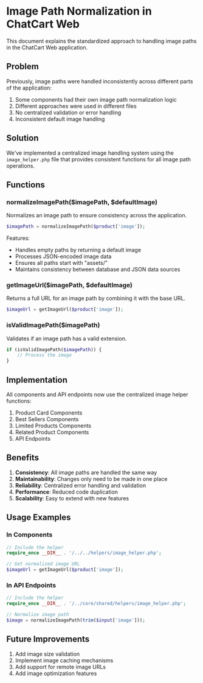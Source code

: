 # Image Path Normalization in ChatCart Web

This document explains the standardized approach to handling image paths in the ChatCart Web application.

## Problem

Previously, image paths were handled inconsistently across different parts of the application:

1. Some components had their own image path normalization logic
2. Different approaches were used in different files
3. No centralized validation or error handling
4. Inconsistent default image handling

## Solution

We've implemented a centralized image handling system using the `image_helper.php` file that provides consistent functions for all image path operations.

## Functions

### normalizeImagePath($imagePath, $defaultImage)

Normalizes an image path to ensure consistency across the application.

```php
$imagePath = normalizeImagePath($product['image']);
```

Features:
- Handles empty paths by returning a default image
- Processes JSON-encoded image data
- Ensures all paths start with "assets/"
- Maintains consistency between database and JSON data sources

### getImageUrl($imagePath, $defaultImage)

Returns a full URL for an image path by combining it with the base URL.

```php
$imageUrl = getImageUrl($product['image']);
```

### isValidImagePath($imagePath)

Validates if an image path has a valid extension.

```php
if (isValidImagePath($imagePath)) {
    // Process the image
}
```

## Implementation

All components and API endpoints now use the centralized image helper functions:

1. Product Card Components
2. Best Sellers Components
3. Limited Products Components
4. Related Product Components
5. API Endpoints

## Benefits

1. **Consistency**: All image paths are handled the same way
2. **Maintainability**: Changes only need to be made in one place
3. **Reliability**: Centralized error handling and validation
4. **Performance**: Reduced code duplication
5. **Scalability**: Easy to extend with new features

## Usage Examples

### In Components
```php
// Include the helper
require_once __DIR__ . '/../../helpers/image_helper.php';

// Get normalized image URL
$imageUrl = getImageUrl($product['image']);
```

### In API Endpoints
```php
// Include the helper
require_once __DIR__ . '/../core/shared/helpers/image_helper.php';

// Normalize image path
$image = normalizeImagePath(trim($input['image']));
```

## Future Improvements

1. Add image size validation
2. Implement image caching mechanisms
3. Add support for remote image URLs
4. Add image optimization features